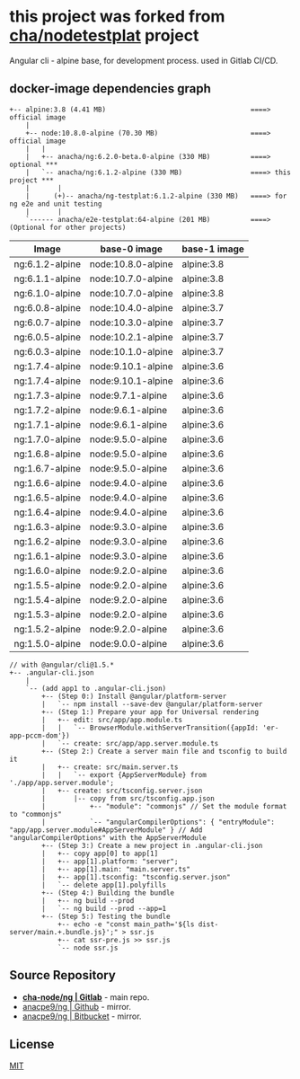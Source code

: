 # this project was forked from __**[cha/nodetestplat](https://lab.er.co.th/cha/nodetestplat)**__ project

Angular cli - alpine base, for development process.
used in Gitlab CI/CD.

## docker-image dependencies graph

```text
+-- alpine:3.8 (4.41 MB)                                    ====> official image
    |
    +-- node:10.8.0-alpine (70.30 MB)                       ====> official image
    |   |
    |   +-- anacha/ng:6.2.0-beta.0-alpine (330 MB)          ====> optional ***
    |   `-- anacha/ng:6.1.2-alpine (330 MB)                 ====> this project ***
    |       |
    |      (+)-- anacha/ng-testplat:6.1.2-alpine (330 MB)   ====> for ng e2e and unit testing
    |       |
    `------ anacha/e2e-testplat:64-alpine (201 MB)          ====> (Optional for other projects)
```

| Image           | base-0 image      | base-1 image |
| --------------- | ----------------- | ------------ |
| ng:6.1.2-alpine | node:10.8.0-alpine| alpine:3.8   |
| ng:6.1.1-alpine | node:10.7.0-alpine| alpine:3.8   |
| ng:6.1.0-alpine | node:10.7.0-alpine| alpine:3.8   |
| ng:6.0.8-alpine | node:10.4.0-alpine| alpine:3.7   |
| ng:6.0.7-alpine | node:10.3.0-alpine| alpine:3.7   |
| ng:6.0.5-alpine | node:10.2.1-alpine| alpine:3.7   |
| ng:6.0.3-alpine | node:10.1.0-alpine| alpine:3.7   |
| ng:1.7.4-alpine | node:9.10.1-alpine| alpine:3.6   |
| ng:1.7.4-alpine | node:9.10.1-alpine| alpine:3.6   |
| ng:1.7.3-alpine | node:9.7.1-alpine | alpine:3.6   |
| ng:1.7.2-alpine | node:9.6.1-alpine | alpine:3.6   |
| ng:1.7.1-alpine | node:9.6.1-alpine | alpine:3.6   |
| ng:1.7.0-alpine | node:9.5.0-alpine | alpine:3.6   |
| ng:1.6.8-alpine | node:9.5.0-alpine | alpine:3.6   |
| ng:1.6.7-alpine | node:9.5.0-alpine | alpine:3.6   |
| ng:1.6.6-alpine | node:9.4.0-alpine | alpine:3.6   |
| ng:1.6.5-alpine | node:9.4.0-alpine | alpine:3.6   |
| ng:1.6.4-alpine | node:9.4.0-alpine | alpine:3.6   |
| ng:1.6.3-alpine | node:9.3.0-alpine | alpine:3.6   |
| ng:1.6.2-alpine | node:9.3.0-alpine | alpine:3.6   |
| ng:1.6.1-alpine | node:9.3.0-alpine | alpine:3.6   |
| ng:1.6.0-alpine | node:9.2.0-alpine | alpine:3.6   |
| ng:1.5.5-alpine | node:9.2.0-alpine | alpine:3.6   |
| ng:1.5.4-alpine | node:9.2.0-alpine | alpine:3.6   |
| ng:1.5.3-alpine | node:9.2.0-alpine | alpine:3.6   |
| ng:1.5.2-alpine | node:9.2.0-alpine | alpine:3.6   |
| ng:1.5.0-alpine | node:9.0.0-alpine | alpine:3.6   |

```text
// with @angular/cli@1.5.*
+-- .angular-cli.json
    |
    `-- (add app1 to .angular-cli.json)
        +-- (Step 0:) Install @angular/platform-server
        |   `-- npm install --save-dev @angular/platform-server
        +-- (Step 1:) Prepare your app for Universal rendering
        |   +-- edit: src/app/app.module.ts
        |   |   `-- BrowserModule.withServerTransition({appId: 'er-app-pccm-dom'})
        |   `-- create: src/app/app.server.module.ts
        +-- (Step 2:) Create a server main file and tsconfig to build it
        |   +-- create: src/main.server.ts
        |   |   `-- export {AppServerModule} from './app/app.server.module';
        |   +-- create: src/tsconfig.server.json
        |       |-- copy from src/tsconfig.app.json
        |           +-- "module": "commonjs" // Set the module format to "commonjs"
        |           `-- "angularCompilerOptions": { "entryModule": "app/app.server.module#AppServerModule" } // Add "angularCompilerOptions" with the AppServerModule
        +-- (Step 3:) Create a new project in .angular-cli.json
        |   +-- copy app[0] to app[1]
        |   +-- app[1].platform: "server";
        |   +-- app[1].main: "main.server.ts"
        |   +-- app[1].tsconfig: "tsconfig.server.json"
        |   `-- delete app[1].polyfills
        +-- (Step 4:) Building the bundle
        |   +-- ng build --prod
        |   `-- ng build --prod --app=1
        +-- (Step 5:) Testing the bundle
            +-- echo -e "const main_path='${ls dist-server/main.+.bundle.js}';" > ssr.js
            +-- cat ssr-pre.js >> ssr.js
            `-- node ssr.js
```

## Source Repository

- [**cha-node/ng | Gitlab**](https://gitlab.com/cha-node/ng) - main repo.
- [anacpe9/ng | Github](https://github.com/anacpe9/ng) - mirror.
- [anacpe9/ng | Bitbucket](https://bitbucket.org/anacpe9/ng) - mirror.

## License

[MIT](LICENSE)
